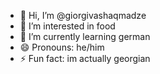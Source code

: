 - 👋 Hi, I’m @giorgivashaqmadze
- 👀 I’m interested in food
- 🌱 I’m currently learning german
- 😄 Pronouns: he/him
- ⚡ Fun fact: im actually georgian

<!---
giorgivashaqmadze/giorgivashaqmadze is a ✨ special ✨ repository because its `README.md` (this file) appears on your GitHub profile.
You can click the Preview link to take a look at your changes.
--->
